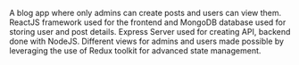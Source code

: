 A blog app where only admins can create posts and users can view them. ReactJS framework used for the frontend and MongoDB database used for storing user and post details.
Express Server used for creating API, backend done with NodeJS. Different views for admins and users made possible by leveraging the use of Redux toolkit for advanced
state management.

